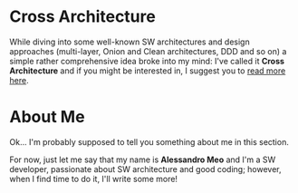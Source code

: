 # Cross Architecture

While diving into some well-known SW architectures and design approaches (multi-layer, Onion and Clean architectures, DDD and so on) a simple rather comprehensive idea broke into my mind: I've called it **Cross Architecture** and if you might be interested in, I suggest you to [read more here](cross-architecture).

# About Me

Ok... I'm probably supposed to tell you something about me in this section.

For now, just let me say that my name is **Alessandro Meo** and I'm a SW developer, passionate about SW architecture and good coding; however, when I find time to do it, I'll write some more!
